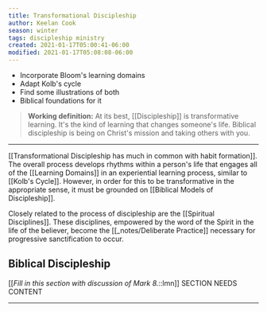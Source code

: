```yaml
---
title: Transformational Discipleship
author: Keelan Cook
season: winter
tags: discipleship ministry
created: 2021-01-17T05:00:41-06:00
modified: 2021-01-17T05:08:08-06:00
---
```


* Incorporate Bloom's learning domains
* Adapt Kolb's cycle
* Find some illustrations of both
* Biblical foundations for it

> **Working definition:** At its best, [[Discipleship]] is transformative learning. It's the kind of learning that changes someone's life. Biblical discipleship is being on Christ's mission and taking others with you.

---
[[Transformational Discipleship has much in common with habit formation]]. The overall process develops rhythms within a person's life that engages all of the [[Learning Domains]] in an experiential learning process, similar to [[Kolb's Cycle]]. However, in order for this to be transformative in the appropriate sense, it must be grounded on [[Biblical Models of Discipleship]].

Closely related to the process of discipleship are the [[Spiritual Disciplines]]. These disciplines, empowered by the word of the Spirit in the life of the believer, become the [[_notes/Deliberate Practice]] necessary for progressive sanctification to occur.

## Biblical Discipleship
[[*Fill in this section with discussion of Mark 8.*::lmn]]
SECTION NEEDS CONTENT

---